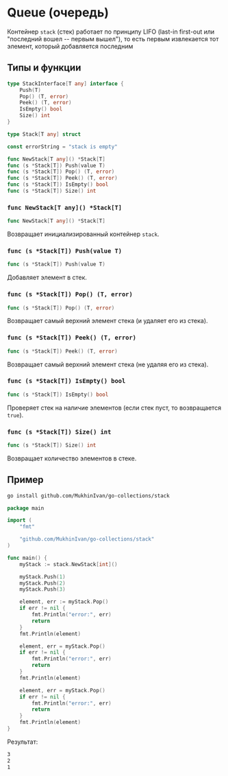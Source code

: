 # Queue (очередь)

Контейнер `stack` (стек) работает по принципу LIFO (last-in first-out или "последний вошел -- первым вышел"), то есть первым извлекается тот элемент, который добавляется последним


## Типы и функции

```go
type StackInterface[T any] interface {
	Push(T)
	Pop() (T, error)
	Peek() (T, error)
	IsEmpty() bool
	Size() int
}

type Stack[T any] struct

const errorString = "stack is empty"

func NewStack[T any]() *Stack[T]
func (s *Stack[T]) Push(value T)
func (s *Stack[T]) Pop() (T, error)
func (s *Stack[T]) Peek() (T, error)
func (s *Stack[T]) IsEmpty() bool
func (s *Stack[T]) Size() int
```

### `func NewStack[T any]() *Stack[T]`

```go
func NewStack[T any]() *Stack[T]
```

Возвращает инициализированный контейнер `stack`.

### `func (s *Stack[T]) Push(value T)`

```go
func (s *Stack[T]) Push(value T)
```

Добавляет элемент в стек.

### `func (s *Stack[T]) Pop() (T, error)`

```go
func (s *Stack[T]) Pop() (T, error)
```

Возвращает самый верхний элемент стека (и удаляет его из стека).

### `func (s *Stack[T]) Peek() (T, error)`

```go
func (s *Stack[T]) Peek() (T, error)
```

Возвращает самый верхний элемент стека (не удаляя его из стека).

### `func (s *Stack[T]) IsEmpty() bool`

```go
func (s *Stack[T]) IsEmpty() bool
```

Проверяет стек на наличие элементов (если стек пуст, то возвращается `true`).

### `func (s *Stack[T]) Size() int`

```go
func (s *Stack[T]) Size() int
```

Возвращает количество элементов в стеке.

## Пример

```bash
go install github.com/MukhinIvan/go-collections/stack
```

```go
package main

import (
	"fmt"

	"github.com/MukhinIvan/go-collections/stack"
)

func main() {
	myStack := stack.NewStack[int]()

	myStack.Push(1)
	myStack.Push(2)
	myStack.Push(3)

	element, err := myStack.Pop()
	if err != nil {
		fmt.Println("error:", err)
		return
	}
	fmt.Println(element)

	element, err = myStack.Pop()
	if err != nil {
		fmt.Println("error:", err)
		return
	}
	fmt.Println(element)

	element, err = myStack.Pop()
	if err != nil {
		fmt.Println("error:", err)
		return
	}
	fmt.Println(element)
}
```

Результат:

```bash
3
2
1
```

